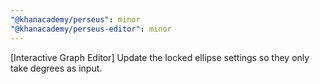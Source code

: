 ```yaml
---
"@khanacademy/perseus": minor
"@khanacademy/perseus-editor": minor
---
```


[Interactive Graph Editor] Update the locked ellipse settings so they only take degrees as input.
